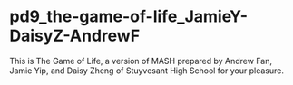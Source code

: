 pd9_the-game-of-life_JamieY-DaisyZ-AndrewF
==================================
This is The Game of Life, a version of MASH prepared by Andrew Fan, Jamie Yip, and Daisy Zheng of Stuyvesant High School for your pleasure.

